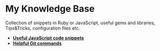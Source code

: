 My Knowledge Base
==============

Collection of snippets in Ruby or JavaScript, useful gems and libraries, Tips&amp;Tricks, configuration files etc.

- [**Useful JavaScript code snippets**](https://github.com/alex-mil/knowledge-base/blob/master/JavaScript%20Snippets.js)
- [**Helpful Git commands**](https://github.com/alex-mil/knowledge-base/blob/master/Git%20Commands.md)
